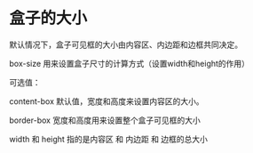 # 盒子的大小



默认情况下，盒子可见框的大小由内容区、内边距和边框共同决定。

box-size 用来设置盒子尺寸的计算方式（设置width和height的作用）

可选值：

content-box 默认值，宽度和高度来设置内容区的大小。

border-box 宽度和高度用来设置整个盒子可见框的大小

width 和 height 指的是内容区 和 内边距 和 边框的总大小



